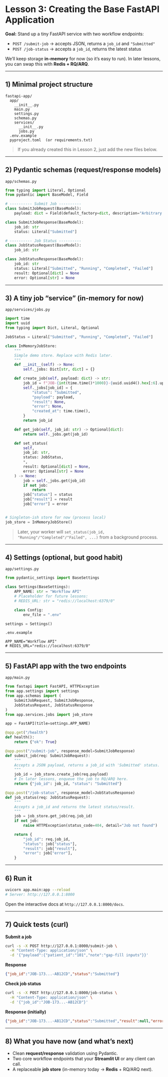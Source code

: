 # Lesson 3: Creating the Base FastAPI Application

**Goal:** Stand up a tiny FastAPI service with two workflow endpoints:

* `POST /submit-job` → accepts JSON, returns a `job_id` and `"Submitted"`
* `POST /job-status` → accepts a `job_id`, returns the latest status

We’ll keep storage **in-memory** for now (so it’s easy to run). In later lessons, you can swap this with **Redis + RQ/ARQ**.

---

## 1) Minimal project structure

```
fastapi-app/
  app/
    __init__.py
    main.py
    settings.py
    schemas.py
    services/
      __init__.py
      jobs.py
  .env.example
  pyproject.toml  (or requirements.txt)
```

> If you already created this in Lesson 2, just add the new files below.

---

## 2) Pydantic schemas (request/response models)

`app/schemas.py`

```python
from typing import Literal, Optional
from pydantic import BaseModel, Field

# ---------- Submit Job ----------
class SubmitJobRequest(BaseModel):
    payload: dict = Field(default_factory=dict, description="Arbitrary input for the workflow")

class SubmitJobResponse(BaseModel):
    job_id: str
    status: Literal["Submitted"]

# ---------- Job Status ----------
class JobStatusRequest(BaseModel):
    job_id: str

class JobStatusResponse(BaseModel):
    job_id: str
    status: Literal["Submitted", "Running", "Completed", "Failed"]
    result: Optional[dict] = None
    error: Optional[str] = None
```

---

## 3) A tiny job “service” (in-memory for now)

`app/services/jobs.py`

```python
import time
import uuid
from typing import Dict, Literal, Optional

JobStatus = Literal["Submitted", "Running", "Completed", "Failed"]

class InMemoryJobStore:
    """
    Simple demo store. Replace with Redis later.
    """
    def __init__(self) -> None:
        self._jobs: Dict[str, dict] = {}

    def create_job(self, payload: dict) -> str:
        job_id = f"JOB-{int(time.time()*1000)}-{uuid.uuid4().hex[:6].upper()}"
        self._jobs[job_id] = {
            "status": "Submitted",
            "payload": payload,
            "result": None,
            "error": None,
            "created_at": time.time(),
        }
        return job_id

    def get_job(self, job_id: str) -> Optional[dict]:
        return self._jobs.get(job_id)

    def set_status(
        self,
        job_id: str,
        status: JobStatus,
        *,
        result: Optional[dict] = None,
        error: Optional[str] = None
    ) -> None:
        job = self._jobs.get(job_id)
        if not job:
            return
        job["status"] = status
        job["result"] = result
        job["error"] = error


# Singleton-ish store for now (process local)
job_store = InMemoryJobStore()
```

> Later, your worker will `set_status(job_id, "Running"/"Completed"/"Failed", ...)` from a background process.

---

## 4) Settings (optional, but good habit)

`app/settings.py`

```python
from pydantic_settings import BaseSettings

class Settings(BaseSettings):
    APP_NAME: str = "Workflow API"
    # Placeholder for future lessons:
    # REDIS_URL: str = "redis://localhost:6379/0"

    class Config:
        env_file = ".env"

settings = Settings()
```

`.env.example`

```
APP_NAME="Workflow API"
# REDIS_URL="redis://localhost:6379/0"
```

---

## 5) FastAPI app with the two endpoints

`app/main.py`

```python
from fastapi import FastAPI, HTTPException
from app.settings import settings
from app.schemas import (
    SubmitJobRequest, SubmitJobResponse,
    JobStatusRequest, JobStatusResponse
)
from app.services.jobs import job_store

app = FastAPI(title=settings.APP_NAME)

@app.get("/health")
def health():
    return {"ok": True}

@app.post("/submit-job", response_model=SubmitJobResponse)
def submit_job(req: SubmitJobRequest):
    """
    Accepts a JSON payload, returns a job_id with 'Submitted' status.
    """
    job_id = job_store.create_job(req.payload)
    # In later lessons, enqueue the job to RQ/ARQ here.
    return {"job_id": job_id, "status": "Submitted"}

@app.post("/job-status", response_model=JobStatusResponse)
def job_status(req: JobStatusRequest):
    """
    Accepts a job_id and returns the latest status/result.
    """
    job = job_store.get_job(req.job_id)
    if not job:
        raise HTTPException(status_code=404, detail="Job not found")

    return {
        "job_id": req.job_id,
        "status": job["status"],
        "result": job["result"],
        "error": job["error"],
    }
```

---

## 6) Run it

```bash
uvicorn app.main:app --reload
# Server: http://127.0.0.1:8000
```

Open the interactive docs at `http://127.0.0.1:8000/docs`.

---

## 7) Quick tests (curl)

**Submit a job**

```bash
curl -s -X POST http://127.0.0.1:8000/submit-job \
  -H "Content-Type: application/json" \
  -d '{"payload":{"patient_id":"101","note":"gap-fill inputs"}}'
```

**Response**

```json
{"job_id":"JOB-173...-AB12CD","status":"Submitted"}
```

**Check job status**

```bash
curl -s -X POST http://127.0.0.1:8000/job-status \
  -H "Content-Type: application/json" \
  -d '{"job_id":"JOB-173...-AB12CD"}'
```

**Response (initially)**

```json
{"job_id":"JOB-173...-AB12CD","status":"Submitted","result":null,"error":null}
```

---

## 8) What you have now (and what’s next)

* Clean **request/response** validation using Pydantic.
* Two core workflow endpoints that your **Streamlit UI** or any client can call.
* A replaceable **job store** (in-memory today → **Redis** + RQ/ARQ next).


